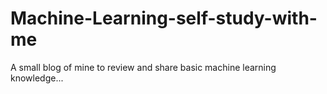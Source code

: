 # Machine-Learning-self-study-with-me
A small blog of mine to review and share basic machine learning knowledge...
